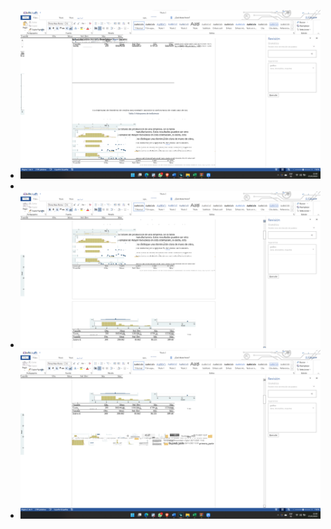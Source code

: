 - ![image.png](../assets/image_1643341235700_0.png)
-
- ![image.png](../assets/image_1643341243326_0.png)
- ![image.png](../assets/image_1643341252502_0.png)
